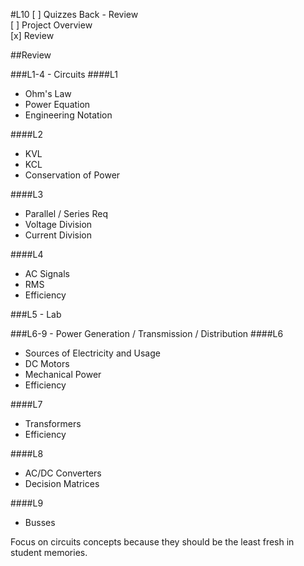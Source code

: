 #L10
[ ] Quizzes Back - Review  
[ ] Project Overview  
[x] Review  

##Review

###L1-4 - Circuits
####L1
- Ohm's Law  
- Power Equation  
- Engineering Notation  

####L2
- KVL  
- KCL  
- Conservation of Power  

####L3
- Parallel / Series Req  
- Voltage Division  
- Current Division  

####L4
- AC Signals  
- RMS  
- Efficiency  

###L5 - Lab

###L6-9 - Power Generation / Transmission / Distribution
####L6  
- Sources of Electricity and Usage  
- DC Motors  
- Mechanical Power  
- Efficiency  

####L7  
- Transformers  
- Efficiency  

####L8  
- AC/DC Converters  
- Decision Matrices  

####L9  
- Busses  


Focus on circuits concepts because they should be the least fresh in student
memories.
